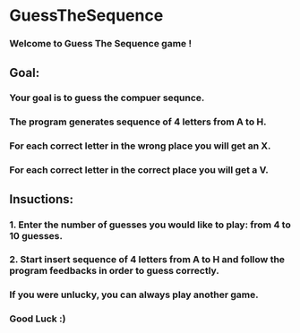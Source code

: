 # GuessTheSequence
### Welcome to Guess The Sequence game !
## Goal:
### Your goal is to guess the compuer sequnce.
### The program generates sequence of 4 letters from A to H.
### For each correct letter in the wrong place you will get an X.
### For each correct letter in the correct place you will get a V.

## Insuctions: 
### 1. Enter the number of guesses you would like to play: from 4 to 10 guesses.
### 2. Start insert sequence of 4 letters from A to H and follow the program feedbacks in order to guess correctly.
### If you were unlucky, you can always play another game.

### Good Luck :)
